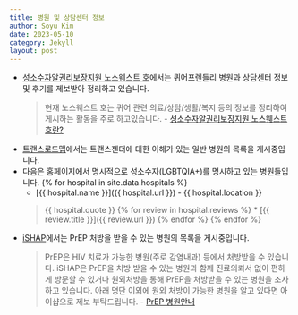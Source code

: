 ```yaml
---
title: 병원 및 상담센터 정보
author: Soyu Kim
date: 2023-05-10
category: Jekyll
layout: post
---
```


* [성소수자알권리보장지원 노스웨스트 호](https://theshipnorthwest.tistory.com/notice/16)에서는 퀴어프렌들리 병원과 상담센터 정보 및 후기를 제보받아 정리하고 있습니다.
  > 현재 노스웨스트 호는 퀴어 관련 의료/상담/생활/복지 등의 정보를 정리하여 게시하는 활동을 주로 하고있습니다. - [성소수자알권리보장지원 노스웨스트 호란?](https://theshipnorthwest.tistory.com/entry/%EC%84%B1%EC%86%8C%EC%88%98%EC%9E%90%EC%95%8C%EA%B6%8C%EB%A6%AC%EB%B3%B4%EC%9E%A5%EC%A7%80%EC%9B%90-%EB%85%B8%EC%8A%A4%EC%9B%A8%EC%8A%A4%ED%8A%B8-%ED%98%B8%EB%8A%94)
* [트랜스로드맵](http://transroadmap.net/transgender-health/)에서는 트랜스젠더에 대한 이해가 있는 일반 병원의 목록을 게시중입니다.
* 다음은 홈페이지에서 명시적으로 성소수자(LGBTQIA+)를 명시하고 있는 병원들입니다.
  {% for hospital in site.data.hospitals %}
    * [{{ hospital.name }}]({{ hospital.url }}) - {{ hospital.location }}
    > {{ hospital.quote }}
    {% for review in hospital.reviews %}
      * [{{ review.title }}]({{ review.url }})
    {% endfor %}
  {% endfor %}
* [iSHAP](https://ishap.org/?c=2/62/65)에서는 PrEP 처방을 받을 수 있는 병원의 목록을 게시중입니다. 
  > PrEP은 HIV 치료가 가능한 병원(주로 감염내과) 등에서 처방받을 수 있습니다. iSHAP은 PrEP을 처방 받을 수 있는 병원과 함께 진료의뢰서 없이 편하게 방문할 수 있거나 원외처방을 통해 PrEP을 처방받을 수 있는 병원을 조사 하고 있습니다. 아래 명단 이외에 원외 처방이 가능한 병원을 알고 있다면 아이샵으로 제보 부탁드립니다. - [PrEP 병원안내](https://ishap.org/?c=2/62/65)
